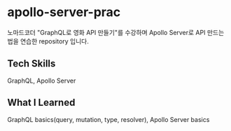 # apollo-server-prac

노마드코더 "GraphQL로 영화 API 만들기"를 수강하며 Apollo Server로 API 만드는 법을 연습한 repository 입니다.

## Tech Skills 
GraphQL, Apollo Server

## What I Learned
GraphQL basics(query, mutation, type, resolver), Apollo Server basics 
